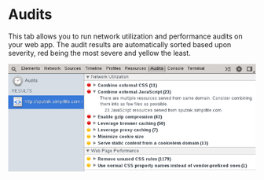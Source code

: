 Audits
======

This tab allows you to run network utilization and performance audits on your web app. The audit results are automatically sorted based upon severity, red being the most severe and yellow the least.

![Audits](../audits/audits.png)